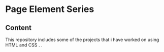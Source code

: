 # Page Element Series
## Content
This repository includes some of the projects that i have worked on using HTML and CSS
.
.
